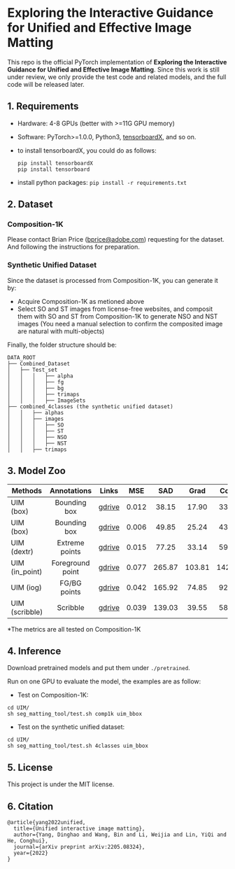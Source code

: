 # Exploring the Interactive Guidance for Unified and Effective Image Matting

This repo is the official PyTorch implementation of **Exploring the Interactive Guidance for Unified and Effective Image Matting**. Since this work is still under review, we only provide the test code and related models, and the full code will be released later.

##  1. Requirements

   - Hardware: 4-8 GPUs (better with >=11G GPU memory)
   - Software: PyTorch>=1.0.0, Python3, [tensorboardX](https://github.com/lanpa/tensorboardX),  and so on.
   - to install tensorboardX, you could do as follows:

     ```
     pip install tensorboardX
     pip install tensorboard
     ```
- install python packages: `pip install -r requirements.txt`

## 2. Dataset

### Composition-1K

Please contact Brian Price ([bprice@adobe.com](mailto:bprice@adobe.com)) requesting for the dataset. And following the instructions for preparation.


### Synthetic Unified Dataset

Since the dataset is processed from Composition-1K, you can generate it by:

- Acquire Composition-1K as metioned above
- Select SO and ST images from license-free websites, and composit them with SO and ST from Composition-1K to generate NSO and NST images (You need a manual selection to confirm the composited image are natural with multi-objects)

Finally, the folder structure should be:

```
DATA_ROOT
├── Combined_Dataset
│   ├── Test_set
│   │   │   ├── alpha
│   │   │   ├── fg
│   │   │   ├── bg
│   │   │   ├── trimaps
│   │   │   ├── ImageSets 
├── combined_4classes (the synthetic unified dataset)
│   │   ├── alphas
│   │   ├── images
│   │   │   ├── SO
│   │   │   ├── ST
│   │   │   ├── NSO
│   │   │   ├── NST
│   │   ├── trimaps
```

## 3. Model Zoo

| Methods   | Annotations  | Links | MSE  | SAD  | Grad | Conn | Notes |
| --------- | :----------: | :---: | :--: | :--: | :--: | :--: | ---- |
| UIM (box) | Bounding box | [gdrive](https://drive.google.com/file/d/14ofHr1_Z5sxSVyE9efReZtH6_HtX_CQb/view?usp=sharing) | 0.012 | 38.15 | 17.90 | 33.76 | trimap-based |
| UIM (box) | Bounding box | [gdrive](https://drive.google.com/file/d/1LvZJXQIDBj0I76C99cMy6amPn13DtkHB/view?usp=sharing) | 0.006 | 49.85  | 25.24  | 43.60  | trimap-free  |
| UIM (dextr) | Extreme points | [gdrive](https://drive.google.com/file/d/1p4FBelvRpUZlLFYkaP-49xYesdI_JDBj/view?usp=sharing) | 0.015 | 77.25 | 33.14 | 59.93 | trimap-free |
| UIM (in_point) | Foreground point | [gdrive](https://drive.google.com/file/d/1FpuHaTBDp-_9R2sO908T7Iltmtah5Snk/view?usp=sharing) | 0.077 | 265.87 | 103.81 | 142.87 | trimap-free |
| UIM (iog) | FG/BG points | [gdrive](https://drive.google.com/file/d/1bUbuQOEDtgzEEN6yKkyYfI7aUzRwPSRP/view?usp=sharing) | 0.042 | 165.92 | 74.85 | 92.18 | trimap-free |
| UIM (scribble) | Scribble | [gdrive](https://drive.google.com/file/d/1D15KR7OgZKDwVE1OE9RITLUZLC_17Zvs/view?usp=sharing) | 0.039 | 139.03 | 39.55 | 58.31 | trimap-free |

*The metrics are all tested on Composition-1K

## 4. Inference

Download pretrained models and put them under `./pretrained`.

Run on one GPU to evaluate the model, the examples are as follow:

- Test on Composition-1K:

```
cd UIM/
sh seg_matting_tool/test.sh comp1k uim_bbox
```

- Test on the synthetic unified dataset:

```
cd UIM/
sh seg_matting_tool/test.sh 4classes uim_bbox
```

## 5. License

This project is under the MIT license.

## 6. Citation

```
@article{yang2022unified,
  title={Unified interactive image matting},
  author={Yang, Dinghao and Wang, Bin and Li, Weijia and Lin, YiQi and He, Conghui},
  journal={arXiv preprint arXiv:2205.08324},
  year={2022}
}
```
